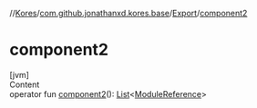 //[Kores](../../index.md)/[com.github.jonathanxd.kores.base](../index.md)/[Export](index.md)/[component2](component2.md)



# component2  
[jvm]  
Content  
operator fun [component2](component2.md)(): [List](https://kotlinlang.org/api/latest/jvm/stdlib/kotlin.collections/-list/index.html)<[ModuleReference](../-module-reference/index.md)>  



